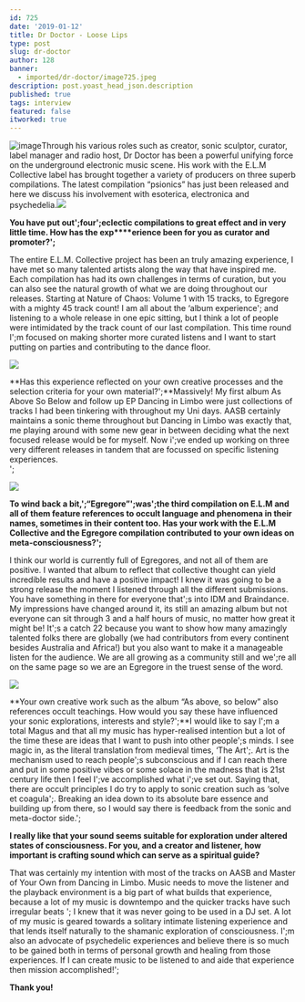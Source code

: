 ```yaml
---
id: 725
date: '2019-01-12'
title: Dr Doctor - Loose Lips
type: post
slug: dr-doctor
author: 128
banner:
  - imported/dr-doctor/image725.jpeg
description: post.yoast_head_json.description
published: true
tags: interview
featured: false
itworked: true
---
```

![image](../imported/dr-doctor/image725.jpeg)Through his various roles such as creator, sonic sculptor, curator, label manager and radio host, Dr Doctor has been a powerful unifying force on the underground electronic music scene. His work with the E.L.M Collective label has brought together a variety of producers on three superb compilations. The latest compilation “psionics” has just been released and here we discuss his involvement with esoterica, electronica and psychedelia.![](/wp-content/uploads/live/img/wysiwyg/5c37d305599e2.jpg)

**You have put out';****four****';eclectic compilations to great effect and in very little time. How has the exp****erience been for you as curator and promoter?';**

The entire E.L.M. Collective project has been an truly amazing experience, I have met so many talented artists along the way that have inspired me. Each compilation has had its own challenges in terms of curation, but you can also see the natural growth of what we are doing throughout our releases. Starting at Nature of Chaos: Volume 1 with 15 tracks, to Egregore with a mighty 45 track count! I am all about the ‘album experience'; and listening to a whole release in one epic sitting, but I think a lot of people were intimidated by the track count of our last compilation. This time round I';m focused on making shorter more curated listens and I want to start putting on parties and contributing to the dance floor.

![](/wp-content/uploads/live/img/wysiwyg/5c37d31578ff0.jpg)

**Has this experience reflected on your own creative processes and the selection criteria for your own material?';**Massively! My first album As Above So Below and follow up EP Dancing in Limbo were just collections of tracks I had been tinkering with throughout my Uni days. AASB certainly maintains a sonic theme throughout but Dancing in Limbo was exactly that, me playing around with some new gear in between deciding what the next focused release would be for myself. Now i';ve ended up working on three very different releases in tandem that are focussed on specific listening experiences.  
';

![](/wp-content/uploads/live/img/wysiwyg/5c37d3272ef12.jpg)

**To wind back a bit,';“Egregore”';was';the third compilation on E.L.M and all of them feature references to occult language and phenomena in their names, sometimes in their content too. H****as your work with the E.L.M Collective and the Egregore compilation contributed to your own ideas on meta-consciousness?****';**

I think our world is currently full of Egregores, and not all of them are positive. I wanted that album to reflect that collective thought can yield incredible results and have a positive impact! I knew it was going to be a strong release the moment I listened through all the different submissions. You have something in there for everyone that';s into IDM and Braindance. My impressions have changed around it, its still an amazing album but not everyone can sit through 3 and a half hours of music, no matter how great it might be! It';s a catch 22 because you want to show how many amazingly talented folks there are globally (we had contributors from every continent besides Australia and Africa!) but you also want to make it a manageable listen for the audience. We are all growing as a community still and we';re all on the same page so we are an Egregore in the truest sense of the word.

![](/wp-content/uploads/live/img/wysiwyg/5c37d3343acd0.jpg)

**Your own creative work such as the album “As above, so below” also references occult teachings. How would you say these have influenced your sonic explorations, interests and style?';**I would like to say I';m a total Magus and that all my music has hyper-realised intention but a lot of the time these are ideas that I want to push into other people';s minds. I see magic in, as the literal translation from medieval times, ‘The Art';. Art is the mechanism used to reach people';s subconscious and if I can reach there and put in some positive vibes or some solace in the madness that is 21st century life then I feel I';ve accomplished what i';ve set out. Saying that, there are occult principles I do try to apply to sonic creation such as ‘solve et coagula';. Breaking an idea down to its absolute bare essence and building up from there, so I would say there is feedback from the sonic and meta-doctor side.';

**I really like that your sound seems suitable for exploration under altered states of consciousness. For you, and a creator and listener, how important is crafting sound which can serve as a spiritual guide?**

That was certainly my intention with most of the tracks on AASB and Master of Your Own from Dancing in Limbo. Music needs to move the listener and the playback environment is a big part of what builds that experience, because a lot of my music is downtempo and the quicker tracks have such irregular beats '; I knew that it was never going to be used in a DJ set. A lot of my music is geared towards a solitary intimate listening experience and that lends itself naturally to the shamanic exploration of consciousness. I';m also an advocate of psychedelic experiences and believe there is so much to be gained both in terms of personal growth and healing from those experiences. If I can create music to be listened to and aide that experience then mission accomplished!';

**Thank you!**